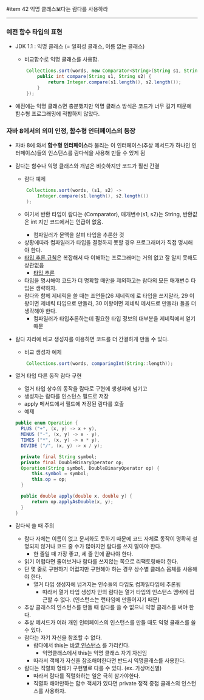#item 42 익명 클래스보다는 람다를 사용하라

---

### 예전 함수 타입의 표현

- JDK 1.1 : 익명 클래스 (= 일회성 클래스, 이름 없는 클래스)
    - 비교함수로 익명 클래스를 사용함.
    ```java
        Collections.sort(words, new Comparator<String>(String s1, String s2) {
            public int compare(String s1, String s2) {
                return Integer.compare(s1.length(), s2.length());
            }
        });
    ```

- 예전에는 익명 클래스면 충분했지만 익명 클래스 방식은 코드가 너무 길기 때문에 함수형 프로그래밍에 적합하지 않았다.

### 자바 8에서의 의미 인정, 함수형 인터페이스의 등장

- 자바 8에 와서 **함수형 인터페이스**라 불리는 이 인터페이스(추상 메서드가 하나인 인터페이스)들의 인스턴스를 람다식을 사용해 만들 수 있게 됨

- 람다는 함수나 익명 클래스와 개념은 비슷하지만 코드가 훨씬 간결
    - 람다 예제
    ```java
        Collections.sort(words, (s1, s2) ->
            Integer.compare(s1.length(), s2.length()) 
        );
    ```
    - 여기서 반환 타입이 람다는 (Comparator<String>), 매개변수(s1, s2)는 String, 반환값은 int 지만 코드에서는 언급이 없음.
        - 컴파일러가 문맥을 살펴 타입을 추론한 것
    - 상황에따라 컴파일러가 타입을 결정하지 못할 경우 프로그래머가 직접 명시해야 한다.
    - [타입 추론 규칙](https://docs.oracle.com/javase/tutorial/java/generics/genTypeInference.html)은 복잡해서 다 이해하는 프로그래머는 거의 없고 잘 알지 못해도 상관없음
        - [타입 추론](https://catch-me-java.tistory.com/19)
    - 타입을 명시해야 코드가 더 명확할 때만을 제외하고는 람다의 모든 매개변수 타입은 생략하자.
    - 람다와 함께 제네릭을 쓸 때는 조언들(26 제네릭에 로 타입을 쓰지말라, 29 이왕이면 제네릭 타입으로 만들라, 30 이왕이면 제네릭 메서드로 만들라) 들을 더 생각해야 한다.
        - 컴파일러가 타입추론하는데 필요한 타입 정보의 대부분을 제네릭에서 얻기 때문

- 람다 자리에 비교 생성자를 이용하면 코드를 더 간결하게 만들 수 있다.
    - 비교 생성자 예제
    ```java
        Collections.sort(words, comparingInt(String::length));
    ```

- 열거 타입 다른 동작 람다 구현
  - 열거 타입 상수의 동작을 람다로 구현에 생성자에 넘기고
  - 생성자는 람다를 인스턴스 필드로 저장
  - apply 메서드에서 필드에 저장된 람다를 호출
  - 예제
  ```java
  public enum Operation {
    PLUS ("+", (x, y) -> x + y),
    MINUS ("-", (x, y) -> x - y),
    TIMES ("*", (x, y) -> x * y),
    DIVIDE ("/", (x, y) -> x / y);
  
    private final String symbol;
    private final DoubleBinaryOperator op;
    Operation(String symbol, DoubleBinaryOperator op) {
        this.symbol = symbol;
        this.op = op;
    }
  
    public double apply(double x, double y) {
        return op.applyAsDouble(x, y);
    }
  }
  ```
    
- 람다식 쓸 때 주의
    - 람다 자체는 이름이 없고 문서화도 못하기 때문에 코드 자체로 동작이 명확히 설명되지 않거나 코드 줄 수가 많아지면 람다를 쓰지 말아야 한다.
        - 한 줄일 때 가장 좋고, 세 줄 안에 끝나야 한다.
    - 읽기 어렵다면 줄여보거나 람다를 쓰지않는 쪽으로 리팩토링해야 한다.
    - 단 몇 줄로 구현하기 어렵지만 구현해야 하는 경우 상수별 클래스 몸체를 사용해야 한다.
        - 열거 타입 생성자에 넘겨지는 인수들의 타입도 컴파일타임에 추론됨
            - 따라서 열거 타입 생성자 안의 람다는 열거 타입의 인스턴스 멤버에 접근할 수 없다. (인스턴스는 런타임에 만들어지기 때문)
    - 추상 클래스의 인스턴스를 만들 때 람다를 쓸 수 없으니 익명 클래스를 써야 한다.
    - 추상 메서드가 여러 개인 인터페이스의 인스턴스를 만들 때도 익명 클래스를 쓸 수 있다.
    - 람다는 자기 자신을 참조할 수 없다.
        - 람다에서 this는 [바깥 인스턴스](https://minholee93.tistory.com/entry/Java-Lambda-This-Reference) 를 가리킨다.
            - 익명클래스에서 this는 익명 클래스 자기 자신임
        - 따라서 객체가 자신을 참조해야한다면 반드시 익명클래스를 사용한다.
    - 람다는 직렬화 형태가 구현별로 다를 수 있다. (ex. 가상머신별)
        - 따라서 람다를 직렬화하는 일은 극히 삼가야한다.
        - 직렬화 해야만하는 함수 객체가 있다면 private 정적 중첩 클래스의 인스턴스를 사용하자. 

